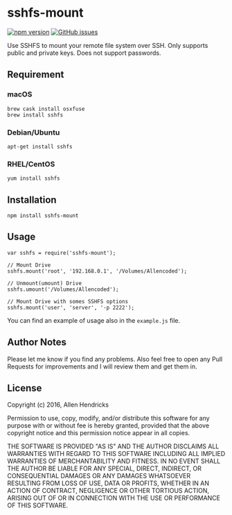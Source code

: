 # sshfs-mount
[![npm version](https://badge.fury.io/js/sshfs-mount.svg)](https://badge.fury.io/js/sshfs-mount)
[![GitHub issues](https://img.shields.io/github/issues/allencoded/sshfs-mount.svg)](https://github.com/allencoded/sshfs-mount/issues)

Use SSHFS to mount your remote file system over SSH. Only supports public and private keys. Does not support passwords.

## Requirement

### macOS
```
brew cask install osxfuse
brew install sshfs
```

### Debian/Ubuntu
```apt-get install sshfs```

### RHEL/CentOS
```yum install sshfs```

## Installation
```npm install sshfs-mount```

## Usage
```
var sshfs = require('sshfs-mount');

// Mount Drive
sshfs.mount('root', '192.168.0.1', '/Volumes/Allencoded');

// Unmount(umount) Drive
sshfs.umount('/Volumes/Allencoded');

// Mount Drive with somes SSHFS options
sshfs.mount('user', 'server', '-p 2222');
```

You can find an example of usage also in the `example.js` file.

## Author Notes
Please let me know if you find any problems. Also feel free to open any Pull Requests for improvements and I will review them and get them in.

## License
Copyright (c) 2016, Allen Hendricks

Permission to use, copy, modify, and/or distribute this software for any purpose with or without fee is hereby granted, provided that the above copyright notice and this permission notice appear in all copies.

THE SOFTWARE IS PROVIDED "AS IS" AND THE AUTHOR DISCLAIMS ALL WARRANTIES WITH REGARD TO THIS SOFTWARE INCLUDING ALL IMPLIED WARRANTIES OF MERCHANTABILITY AND FITNESS. IN NO EVENT SHALL THE AUTHOR BE LIABLE FOR ANY SPECIAL, DIRECT, INDIRECT, OR CONSEQUENTIAL DAMAGES OR ANY DAMAGES WHATSOEVER RESULTING FROM LOSS OF USE, DATA OR PROFITS, WHETHER IN AN ACTION OF CONTRACT, NEGLIGENCE OR OTHER TORTIOUS ACTION, ARISING OUT OF OR IN CONNECTION WITH THE USE OR PERFORMANCE OF THIS SOFTWARE.
